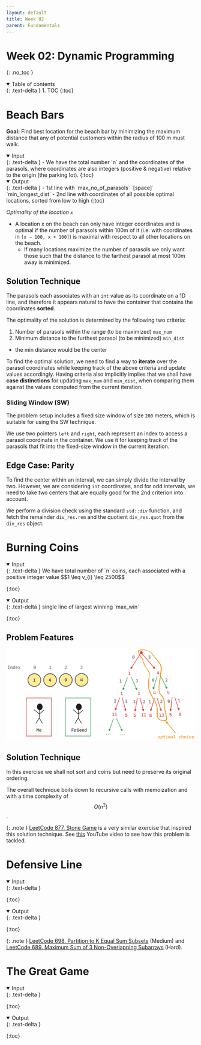 ```yaml
---
layout: default
title: Week 02
parent: Fundamentals
---
```


Week 02: Dynamic Programming
===
{: .no_toc }

<details open markdown="block">
  <summary>
    Table of contents
  </summary>
  {: .text-delta }
1. TOC
{:toc}
</details>


# Beach Bars 	

**Goal:** Find best location for the beach bar by minimizing the maximum distance that any of potential customers within the radius of 100 m must walk.


<details open markdown="block">
  <summary>
    Input
  </summary>
  {: .text-delta }
  - We have the total number `n` and the coordinates of the parasols, where coordinates are also integers (positive & negative) relative to the origin (the parking lot).
{:toc}
</details>


<details open markdown="block">
  <summary>
    Output
  </summary>
  {: .text-delta }
  - 1st line with `max_no_of_parasols` `[space]` `min_longest_dist`
  - 2nd line with coordinates of all possible optimal locations, sorted from low to high
{:toc}
</details>



  *Optimality of the location `x`*
  - A location x on the beach can only have integer coordinates and is optimal if the number of parasols within 100m of it (i.e. with coordinates in `[x − 100, x + 100]`) is maximal with respect to all other locations on the beach. 
    - If many locations maximize the number of parasols we only want those such that the distance to the farthest parasol at most 100m away is minimized.

## Solution Technique

The parasols each associates with an `int` value as its coordinate on a 1D line, and therefore it appears natural to have the container that contains the coordinates **sorted**.

The optimality of the solution is determined by the following two criteria:

1. Number of parasols within the range (to be maximized) `max_num`
2. Minimum distance to the furthest parasol (to be minimized) `min_dist`
  - the min distance would be the center

To find the optimal solution, we need to find a way to **iterate** over the parasol coordinates while keeping track of the above criteria and update values accordingly. Having criteria also implicitly implies that we shall have **case distinctions** for updating `max_num` and `min_dist`, when comparing them against the values computed from the current iteration.

### Sliding Window (SW)

The problem setup includes a fixed size window of size `200` meters, which is suitable for using the SW technique. 

We use two pointers `left` and `right`, each represent an index to access a parasol coordinate in the container. We use it for keeping track of the parasols that fit into the fixed-size window in the current iteration.

## Edge Case: Parity

To find the center within an interval, we can simply divide the interval by two. However, we are considering `int` coordinates, and for odd intervals, we need to take two centers that are equally good for the 2nd criterion into account.

We perform a division check using the standard `std::div` function, and fetch the remainder `div_res.rem` and the quotient `div_res.quot` from the `div_res` object.

# Burning Coins

<details open markdown="block">
  <summary>
    Input
  </summary>
  {: .text-delta }
We have total number of `n` coins, each associated with a positive integer value $$1 \leq v_{i} \leq 2500$$

{:toc}
</details>


<details open markdown="block">
  <summary>
    Output
  </summary>
  {: .text-delta }
  single line of largest winning `max_win`

{:toc}
</details>


## Problem Features

![](assets/images/burning_coin_decision_tree.png)


## Solution Technique

In this exercise we shall not sort and coins but need to preserve its original ordering.

The overall technique boils down to recursive calls with memoization and with a time complexity of $$O(n^{2})$$.

{: .note }
[LeetCode 877. Stone Game](https://leetcode.com/problems/stone-game/description/) is a very similar exercise that inspired this solution technique. See [this](https://www.youtube.com/watch?v=k4BPLBtXCWg&list=LL&index=1) YouTube video to see how this problem is tackled.

# Defensive Line 	

<details open markdown="block">
  <summary>
    Input
  </summary>
  {: .text-delta }


{:toc}
</details>


<details open markdown="block">
  <summary>
    Output
  </summary>
  {: .text-delta }


{:toc}
</details>



{: .note }
[LeetCode 698. Partition to K Equal Sum Subsets](https://leetcode.com/problems/partition-to-k-equal-sum-subsets/description/) (Medium) and [LeetCode 689. Maximum Sum of 3 Non-Overlapping Subarrays](https://leetcode.com/problems/maximum-sum-of-3-non-overlapping-subarrays/description/) (Hard).



# The Great Game

<details open markdown="block">
  <summary>
    Input
  </summary>
  {: .text-delta }


{:toc}
</details>


<details open markdown="block">
  <summary>
    Output
  </summary>
  {: .text-delta }


{:toc}
</details>
